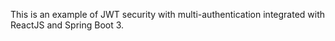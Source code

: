 This is an example of JWT security with multi-authentication integrated with ReactJS and Spring Boot 3.
